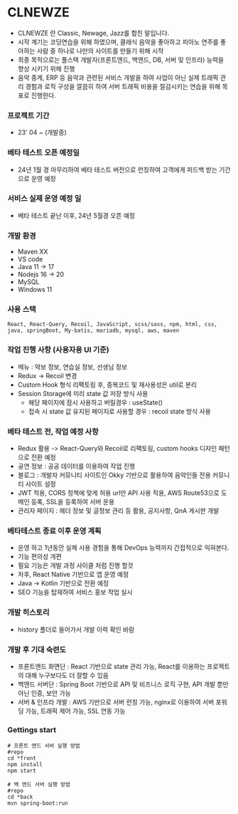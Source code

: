 # CLNEWZE
- CLNEWZE 란 Classic, Newage, Jazz를 합친 말입니다.
- 시작 계기는 코딩연습을 위해 하였으며, 클래식 음악을 좋아하고 피아노 연주를 좋아하는 사람 중 하나로 나만의 사이트를 만들기 위해 시작
- 최종 목적으로는 풀스택 개발자(프론트엔드, 백엔드, DB, 서버 및 인프라) 능력을 향상 시키기 위해 진행
- 음악 중계, ERP 등 음악과 관련된 서비스 개발을 하여 사업이 아닌 실제 트래픽 관리 경험과 로직 구성을 깔끔히 하여 서버 트래픽 비용을 절감시키는 연습을 위해 목표로 진행한다.

### 프로젝트 기간

- 23' 04 ~ (개발중)

### 베타 테스트 오픈 예정일
- 24년 1월 경 마무리하여 베타 테스트 버전으로 런칭하여 고객에게 피드백 받는 기간으로 운영 예정 

### 서비스 실제 운영 예정 일
- 베타 테스트 끝난 이후, 24년 5월경 오픈 예정

### 개발 환경
- Maven XX
- VS code
- Java 11 -> 17
- Nodejs 16 -> 20
- MySQL
- Windows 11

### 사용 스택
```
React, React-Query, Recoil, JavaScript, scss/sass, npm, html, css, java, springBoot, My-batis, mariadb, mysql, aws, maven
```

### 작업 진행 사항 (사용자용 UI 기준)
- 메뉴 : 악보 정보, 연습실 정보, 선생님 정보
- Redux -> Recoil 변경
- Custom Hook 형식 리팩토링 후, 중복코드 및 재사용성은 util로 분리
- Session Storage에 미리 state 값 저장 방식 사용 
  - 해당 페이지에 잠시 사용하고 버릴경우 : useState()
  - 접속 시 state 값 유지된 페이지로 사용할 경우 : recoil state 방식 사용

### 베타 테스트 전, 작업 예정 사항
- Redux 활용 -> React-Query와 Recoil로 리팩토링, custom hooks 디자인 패턴으로 전환 예정
- 공연 정보 : 공공 데이터를 이용하여 작업 진행
- 블로그 : 개발자 커뮤니티 사이트인 Okky 기반으로 활용하여 음악인들 전용 커뮤니티 사이트 설정
- JWT 적용, CORS 정책에 맞게 허용 url만 API 사용 적용, AWS Route53으로 도메인 등록, SSL을 등록하여 서버 운용
- 관리자 페이지 : 헤더 정보 및 글정보 관리 등 활용, 공지사항, QnA 게시판 개발

### 베타테스트 종료 이후 운영 계획
- 운영 하고 1년동안 실제 사용 경험을 통해 DevOps 능력까지 간접적으로 익혀본다.
- 기능 편의성 개편
- 필요 기능은 개발 과정 사이클 처럼 진행 할것
- 차후, React Native 기반으로 앱 운영 예정 
- Java -> Kotlin 기반으로 전환 예정
- SEO 기능을 탑재하여 서비스 홍보 작업 실시


### 개발 히스토리
- history 폴더로 들어가서 개발 이력 확인 바람


### 개발 후 기대 숙련도
- 프론트엔드 화면단 : React 기반으로 state 관리 가능, React를 이용하는 프로젝트의 대해 누구보다도 더 잘할 수 있음
- 백엔드 서버단 : Spring Boot 기반으로 API 및 비즈니스 로직 구현, API 개발 뿐만 아닌 인증, 보안 가능
- 서버 & 인프라 개발 : AWS 기반으로 서버 런칭 가능, nginx로 이용하여 서버 포워딩 가능, 트래픽 제어 가능, SSL 연동 가능

### Gettings start

```
# 프론트 엔드 서버 실행 방법
#repo
cd *front
npm install
npm start
```

```
# 백 엔드 서버 실행 방법
#repo
cd *back
mvn spring-boot:run
```
